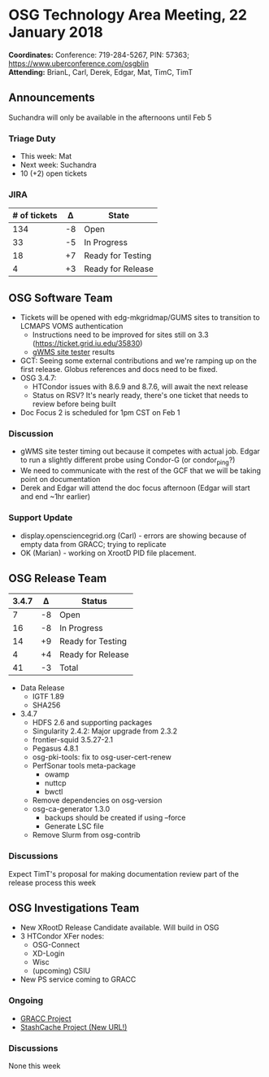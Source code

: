 # OSG Technology Area Meeting, 22 January 2018

**Coordinates:** Conference: 719-284-5267, PIN: 57363; <https://www.uberconference.com/osgblin>   
**Attending:** BrianL, Carl, Derek, Edgar, Mat, TimC, TimT  


## Announcements

Suchandra will only be available in the afternoons until Feb 5  


### Triage Duty

-   This week: Mat
-   Next week: Suchandra
-   10 (+2) open tickets


### JIRA

| # of tickets | &Delta; | State             |
|------------ |------- |----------------- |
| 134          | -8      | Open              |
| 33           | -5      | In Progress       |
| 18           | +7      | Ready for Testing |
| 4            | +3      | Ready for Release |


## OSG Software Team

-   Tickets will be opened with edg-mkgridmap/GUMS sites to transition to LCMAPS VOMS authentication  
    -   Instructions need to be improved for sites still on 3.3 (https://ticket.grid.iu.edu/35830)
    -   [gWMS site tester](http://test-012.t2.ucsd.edu/rsv/) results
-   GCT: Seeing some external contributions and we're ramping up on the first release. Globus references and docs need to be fixed.
-   OSG 3.4.7:  
    -   HTCondor issues with 8.6.9 and 8.7.6, will await the next release
    -   Status on RSV? It's nearly ready, there's one ticket that needs to review before being built
-   Doc Focus 2 is scheduled for 1pm CST on Feb 1


### Discussion

-   gWMS site tester timing out because it competes with actual job. Edgar to run a slightly different probe using Condor-G (or condor<sub>ping</sub>?)
-   We need to communicate with the rest of the GCF that we will be taking point on documentation
-   Derek and Edgar will attend the doc focus afternoon (Edgar will start and end ~1hr earlier)


### Support Update

-   display.opensciencegrid.org (Carl) - errors are showing because of empty data from GRACC; trying to replicate
-   OK (Marian) - working on XrootD PID file placement.


## OSG Release Team

| 3.4.7 | &Delta; | Status            |
|----- |------- |----------------- |
| 7     | -8      | Open              |
| 16    | -8      | In Progress       |
| 14    | +9      | Ready for Testing |
| 4     | +4      | Ready for Release |
| 41    | -3      | Total             |

-   Data Release
    -   IGTF 1.89
    -   SHA256
-   3.4.7
    -   HDFS 2.6 and supporting packages
    -   Singularity 2.4.2: Major upgrade from 2.3.2
    -   frontier-squid 3.5.27-2.1
    -   Pegasus 4.8.1
    -   osg-pki-tools: fix to osg-user-cert-renew
    -   PerfSonar tools meta-package
        -   owamp
        -   nuttcp
        -   bwctl
    -   Remove dependencies on osg-version
    -   osg-ca-generator 1.3.0  
        -   backups should be created if using &#x2013;force
        -   Generate LSC file
    -   Remove Slurm from osg-contrib


### Discussions

Expect TimT's proposal for making documentation review part of the release process this week  


## OSG Investigations Team

-   New XRootD Release Candidate available.  Will build in OSG
-   3 HTCondor XFer nodes:
    - OSG-Connect
    - XD-Login
    - Wisc
    - (upcoming) CSIU
-   New PS service coming to GRACC


### Ongoing

-   [GRACC Project](https://jira.opensciencegrid.org/projects/GRACC/)
-   [StashCache Project (New URL!)](https://opensciencegrid.org/docs/data/stashcache/overview/)


### Discussions

None this week
